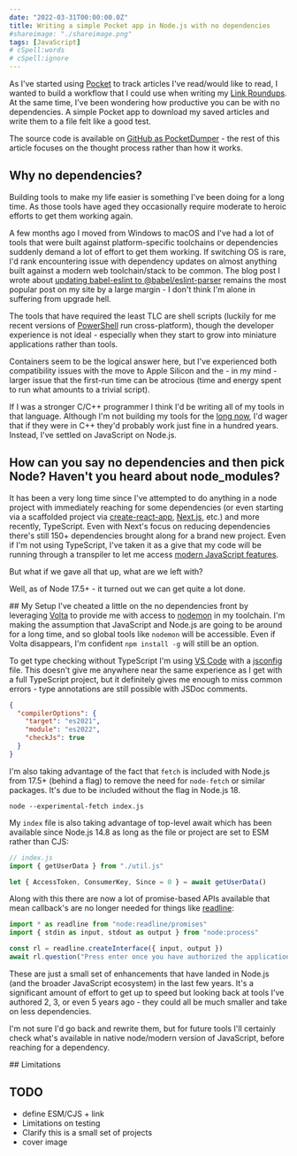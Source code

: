 ```yaml
---
date: "2022-03-31T00:00:00.0Z"
title: Writing a simple Pocket app in Node.js with no dependencies
#shareimage: "./shareimage.png"
tags: [JavaScript]
# cSpell:words
# cSpell:ignore
---
```


As I've started using [Pocket] to track articles I've read/would like to read, I wanted to build a workflow that I could use when writing my [Link Roundups]. At the same time, I've been wondering how productive you can be with no dependencies. A simple Pocket app to download my saved articles and write them to a file felt like a good test.

The source code is available on [GitHub as PocketDumper][pocketdumper] - the rest of this article focuses on the thought process rather than how it works.

## Why no dependencies?

Building tools to make my life easier is something I've been doing for a long time. As those tools have aged they occasionally require moderate to heroic efforts to get them working again.

A few months ago I moved from Windows to macOS and I've had a lot of tools that were built against platform-specific toolchains or dependencies suddenly demand a lot of effort to get them working. If switching OS is rare, I'd rank encountering issue with dependency updates on almost anything built against a modern web toolchain/stack to be common. The blog post I wrote about [updating babel-eslint to @babel/eslint-parser] remains the most popular post on my site by a large margin - I don't think I'm alone in suffering from upgrade hell.

The tools that have required the least TLC are shell scripts (luckily for me recent versions of [PowerShell] run cross-platform), though the developer experience is not ideal - especially when they start to grow into miniature applications rather than tools.

Containers seem to be the logical answer here, but I've experienced both compatibility issues with the move to Apple Silicon and the - in my mind - larger issue that the first-run time can be atrocious (time and energy spent to run what amounts to a trivial script).

If I was a stronger C/C++ programmer I think I'd be writing all of my tools in that language. Although I'm not building my tools for the [long now], I'd wager that if they were in C++ they'd probably work just fine in a hundred years. Instead, I've settled on JavaScript on Node.js.

## How can you say no dependencies and then pick Node? Haven't you heard about node_modules?

It has been a very long time since I've attempted to do anything in a node project with immediately reaching for some dependencies (or even starting via a scaffolded project via [create-react-app], [Next.js], etc.) and more recently, TypeScript. Even with Next's focus on reducing dependencies there's still 150+ dependencies brought along for a brand new project. Even if I'm not using TypeScript, I've taken it as a give that my code will be running through a transpiler to let me access [modern JavaScript features].

But what if we gave all that up, what are we left with?

Well, as of Node 17.5+ - it turned out we can get quite a lot done.

## My Setup
I've cheated a little on the no dependencies front by leveraging [Volta] to provide me with access to [nodemon] in my toolchain. I'm making the assumption that JavaScript and Node.js are going to be around for a long time, and so global tools like `nodemon` will be accessible. Even if Volta disappears, I'm confident `npm install -g` will still be an option.

To get type checking without TypeScript I'm using [VS Code] with a [jsconfig] file. This doesn't give me anywhere near the same experience as I get with a full TypeScript project, but it definitely gives me enough to miss common errors - type annotations are still possible with JSDoc comments.

```json
{
  "compilerOptions": {
    "target": "es2021",
    "module": "es2022",
    "checkJs": true
  }
}
```

I'm also taking advantage of the fact that `fetch` is included with Node.js from 17.5+ (behind a flag) to remove the need for `node-fetch` or similar packages. It's due to be included without the flag in Node.js 18.

```shell
node --experimental-fetch index.js
```

My `index` file is also taking advantage of top-level await which has been available since Node.js 14.8 as long as the file or project are set to ESM rather than CJS:

```javascript
// index.js
import { getUserData } from "./util.js"

let { AccessToken, ConsumerKey, Since = 0 } = await getUserData()
```

Along with this there are now a lot of promise-based APIs available that mean callback's are no longer needed for things like [readline]:

```javascript
import * as readline from "node:readline/promises"
import { stdin as input, stdout as output } from "node:process"

const rl = readline.createInterface({ input, output })
await rl.question("Press enter once you have authorized the application\r\n")
```

These are just a small set of enhancements that have landed in Node.js (and the broader JavaScript ecosystem) in the last few years. It's a significant amount of effort to get up to speed but looking back at tools I've authored 2, 3, or even 5 years ago - they could all be much smaller and take on less dependencies.

I'm not sure I'd go back and rewrite them, but for future tools I'll certainly check what's available in native node/modern version of JavaScript, before reaching for a dependency.

## Limitations

## TODO

- define ESM/CJS + link
- Limitations on testing
- Clarify this is a small set of projects
- cover image

[pocket]: https://getpocket.com
[link roundups]: https://tjaddison.com/blog/tags/#Links
[pocketdumper]: https://github.com/taddison/PocketDumper
[updating babel-eslint to @babel/eslint-parser]: https://tjaddison.com/blog/2021/03/updating-babel-eslint-to-babeleslint-parser-for-react-apps/
[powershell]: https://docs.microsoft.com/en-us/powershell/scripting/install/installing-powershell
[long now]: https://longnow.org/
[create-react-app]: https://create-react-app.dev/
[next.js]: https://nextjs.org/
[typescript]: https://www.typescriptlang.org/
[modern javascript features]: https://github.com/tc39/proposals/blob/main/finished-proposals.md
[volta]: https://volta.sh/
[nodemon]: https://nodemon.io/
[vs code]: https://code.visualstudio.com/
[jsconfig]: https://code.visualstudio.com/docs/languages/jsconfig
[jsdoc]: https://www.typescriptlang.org/docs/handbook/jsdoc-supported-types.html
[readline]: https://nodejs.org/api/readline.html
